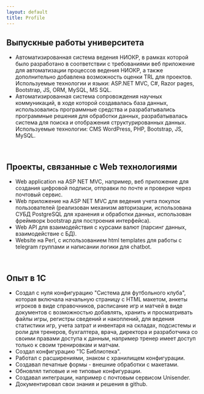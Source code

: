 ```yaml
---
layout: default
title: Profile
---
```


## Выпускные работы университета
- Автоматизированная система ведения НИОКР, в рамках которой было разработано в соответствии с требованиями веб приложение для автоматизации процессов ведения НИОКР, а также дополнительно добавлена возможность оценки TRL для проектов. Используемые технологии и языки: ASP.NET MVC, C#, Razor pages, Bootstrap, JS, ORM, MySQL, MS SQL.
- Автоматизированная система сопровождения научных коммуникаций, в ходе которой создавалась база данных, использовались программные средства и разрабатывались программные решения для обработки данных, разрабатывалась система для поиска и отображения структурированных данных. Используемые технологии: CMS WordPress, PHP, Bootstrap, JS, MySQL.

<br>

## Проекты, связанные с Web технологиями
- Web application на ASP NET MVC, например, веб приложение для создания цифровой подписи, отправки по почте и проверке через почтовый сервис.
- Web приложение на ASP NET MVC для ведения учета покупок пользователей (реализован механизм авторизации, использована СУБД PostgreSQL для хранения и обработки данных, использован фреймворк bootstrap для построения интерфейса).
- Web API для взаимодействия с курсами валют (парсинг данных, взаимодействие с БД).
- Website на Perl, с использованием html templates для работы с telegram группами и написании логики для chatbot.

<br>

## Опыт в 1С
- Создал с нуля конфигурацию "Система для футбольного клуба", которая включала начальную страницу с HTML макетом, анкеты игроков в виде справочников, расписание игр и матчей в виде документов с возможностью добавлять, хранить и просматривать файлы игры, регистры сведений и накоплений, для ведения статистики игр, учета затрат и инвентаря на складах, подсистемы и роли для тренеров, бухгалтера, врача, директора и разработчика со своими правами доступа к данным, например тренер имеет доступ только к своим тренировкам и матчам. 
- Создал конфигурацию "1С Библиотека".
- Работал с расширениями, знаком с хранилищем конфигурации.
- Создавал печатные формы - внешние обработки с макетами.
- Обновлял типовые и не типовые конфигурации.
- Создавал интеграции, например с почтовым сервисом Unisender.
- Документировал свои знания и решения в github.
